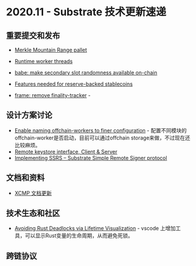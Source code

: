 

# 2020.11 - Substrate 技术更新速递

## 重要提交和发布

* [Merkle Mountain Range pallet](https://github.com/paritytech/substrate/pull/7312)

* [Runtime worker threads](https://github.com/paritytech/substrate/pull/7089)

* [babe: make secondary slot randomness available on-chain](https://github.com/paritytech/substrate/pull/7053)

* [Features needed for reserve-backed stablecoins](https://github.com/paritytech/substrate/pull/7152)

* [frame: remove finality-tracker](https://github.com/paritytech/substrate/pull/7228) - 

## 设计方案讨论

* [Enable naming offchain-workers to finer configuration](https://github.com/paritytech/substrate/issues/7323) - 配置不同模块的offchain-worker是否启动，目前可以通过offchain storage来做，不过现在还比较麻烦。
* [Remote keystore interface, Client & Server](https://github.com/paritytech/substrate/pull/7365)
* [Implementing SSRS – Substrate Simple Remote Signer protocol](https://github.com/paritytech/substrate/pull/7365)


## 文档和资料

* [XCMP 文档更新](https://research.web3.foundation/en/latest/polkadot/XCMP/index.html)


## 技术生态和社区

* [Avoiding Rust Deadlocks via Lifetime Visualization](https://github.com/w3f/General-Grants-Program/pull/352) - vscode 上增加工具，可以显示Rust变量的生命周期，从而避免死锁。


## 跨链协议
